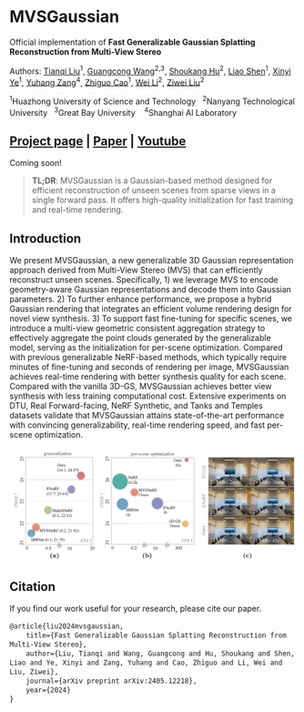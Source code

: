 # MVSGaussian

Official implementation of **Fast Generalizable Gaussian Splatting Reconstruction from Multi-View Stereo**

Authors: [Tianqi Liu](https://tqtqliu.github.io/)<sup>1</sup>, [Guangcong Wang](https://wanggcong.github.io/)<sup>2,3</sup>, [Shoukang Hu](https://skhu101.github.io/)<sup>2</sup>, [Liao Shen](https://leoshen917.github.io/)<sup>1</sup>, [Xinyi Ye](https://scholar.google.com/citations?user=g_Y0w7MAAAAJ)<sup>1</sup>, [Yuhang Zang](http://yuhangzang.github.io/)<sup>4</sup>, [Zhiguo Cao](http://english.aia.hust.edu.cn/info/1085/1528.htm)<sup>1</sup>, [Wei Li](https://weivision.github.io/)<sup>2</sup>, [Ziwei Liu](https://liuziwei7.github.io/)<sup>2</sup>

<p><sup>1</sup>Huazhong University of Science and Technology &nbsp;&nbsp;<sup>2</sup>Nanyang Technological University &nbsp;&nbsp;<sup>3</sup>Great Bay University &nbsp;&nbsp; <sup>4</sup>Shanghai AI Laboratory

## [Project page](https://mvsgaussian.github.io/) | [Paper](https://arxiv.org/abs/2405.12218) | [Youtube](https://youtu.be/4TxMQ9RnHMA) 


Coming soon!

>**TL;DR**: MVSGaussian is a Gaussian-based method designed for efficient reconstruction of unseen scenes from sparse views in a single forward pass. It offers high-quality initialization for fast training and real-time rendering.

## Introduction
We present MVSGaussian, a new generalizable 3D Gaussian representation approach derived from Multi-View Stereo (MVS) that can efficiently reconstruct unseen scenes.
Specifically, 1) we leverage MVS to encode geometry-aware Gaussian representations and decode them into Gaussian parameters. 2) To further enhance performance, we propose a hybrid Gaussian rendering that integrates an efficient volume rendering design for novel view synthesis. 3) To support fast fine-tuning for specific scenes, we introduce a multi-view geometric consistent aggregation strategy to effectively aggregate the point clouds generated by the generalizable model, serving as the initialization for per-scene optimization. Compared with previous generalizable NeRF-based methods, which typically require minutes of fine-tuning and seconds of rendering per image, MVSGaussian achieves real-time rendering with better synthesis quality for each scene. Compared with the vanilla 3D-GS, MVSGaussian achieves better view synthesis with less training computational cost. Extensive experiments on DTU, Real Forward-facing, NeRF Synthetic, and Tanks and Temples datasets validate that MVSGaussian attains state-of-the-art performance with convincing generalizability, real-time rendering speed, and fast per-scene optimization. 

![Teaser image](assets/fig1.png)


## Citation
If you find our work useful for your research, please cite our paper.

```
@article{liu2024mvsgaussian,
    title={Fast Generalizable Gaussian Splatting Reconstruction from Multi-View Stereo},
    author={Liu, Tianqi and Wang, Guangcong and Hu, Shoukang and Shen, Liao and Ye, Xinyi and Zang, Yuhang and Cao, Zhiguo and Li, Wei and Liu, Ziwei},
    journal={arXiv preprint arXiv:2405.12218},
    year={2024}
}
```
